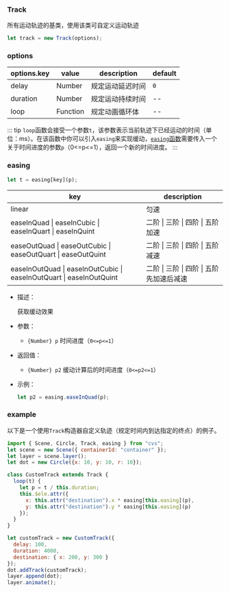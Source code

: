 ### Track

所有运动轨迹的基类，使用该类可自定义运动轨迹

```js
let track = new Track(options);
```

### options

| options.key | value    | description      | default |
| ----------- | -------- | ---------------- | ------- |
| delay       | Number   | 规定运动延迟时间 | `0`     |
| duration    | Number   | 规定运动持续时间 | --      |
| loop        | Function | 规定动画循环体   | --      |

::: tip
`loop`函数会接受一个参数`t`，该参数表示当前轨迹下已经运动的时间（单位：ms）。在该函数中你可以引入`easing`来实现缓动，[`easing`函数](#easing)需要传入一个关于时间进度的参数`p`（0<=p<=1），返回一个新的时间进度。
:::

### easing

```js
let t = easing[key](p);
```

| key                                                                 | description                               |
| ------------------------------------------------------------------- | ----------------------------------------- |
| linear                                                              | 匀速                                      |
| easeInQuad \| easeInCubic \| easeInQuart \| easeInQuint             | 二阶 \| 三阶 \| 四阶 \| 五阶 加速         |
| easeOutQuad \| easeOutCubic \| easeOutQuart \| easeOutQuint         | 二阶 \| 三阶 \| 四阶 \| 五阶 减速         |
| easeInOutQuad \| easeInOutCubic \| easeInOutQuart \| easeInOutQuint | 二阶 \| 三阶 \| 四阶 \| 五阶 先加速后减速 |

- 描述：

  获取缓动效果

- 参数：

  - `{Number} p` 时间进度（`0<=p<=1`）

- 返回值：

  - `{Number} p2` 缓动计算后的时间进度（`0<=p2<=1`）

- 示例：
  ```js
  let p2 = easing.easeInQuad(p);
  ```

### example

以下是一个使用`Track`构造器自定义轨迹（规定时间内到达指定的终点）的例子。

```js
import { Scene, Circle, Track, easing } from "cvs";
let scene = new Scene({ containerId: "container" });
let layer = scene.layer();
let dot = new Circle({x: 10, y: 10, r: 10});

class CustomTrack extends Track {
  loop(t) {
    let p = t / this.duration;
    this.$ele.attr({
      x: this.attr("destination").x * easing[this.easing](p),
      y: this.attr("destination").y * easing[this.easing](p)
    });
  }
}

let customTrack = new CustomTrack({
  delay: 100,
  duration: 4000,
  destination: { x: 200, y: 300 }
});
dot.addTrack(customTrack);
layer.append(dot);
layer.animate();
```
